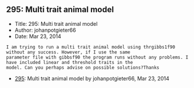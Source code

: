 ## 295: Multi trait animal model

- Title: 295: Multi trait animal model
- Author: johanpotgieter66
- Date: Mar 23, 2014

```
I am trying to run a multi trait animal model using thrgibbs1f90 without any success. However, if I use the same
parameter file with gibbsf90 the program runs without any problems. I have included linear and threshold traits in the
model. Can you perhaps advise on possible solutions?Thanks
```

- [295](0295.md): Multi trait animal model by johanpotgieter66, Mar 23, 2014
